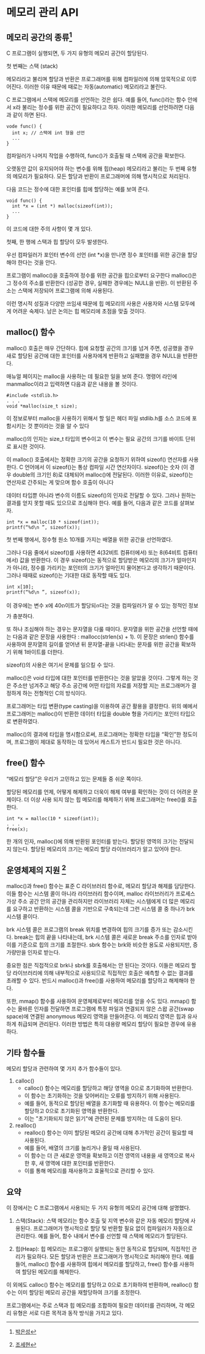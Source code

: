 # 메모리 관리 API

## 메모리 공간의 종류[^ParkEunSeongKR]

[^ParkEunSeongKR]: [박은성](https://github.com/ParkEunSeongKR)

C 프로그램이 실행되면, 두 가지 유형의 메모리 공간이 할당된다.

첫 번째는 스택 (stack)

메모리라고 불리며 할당과 반환은 프로그래머를 위해 컴파일러에 의해 암묵적으로 이루어진다. 이러한 이유 때문에 때로는 자동(automatic) 메모리라고 불린다.

C 프로그램에서 스택에 메모리를 선언하는 것은 쉽다. 예를 들어, func()라는 함수 안에서 x라 불리는 정수를 위한 공간이 필요하다고 하자. 이러한 메모리를 선언하려면 다음과 같이 하면 된다.

```
vode func() {
  int x; // 스택에 int 형을 선언
  ...
}
```

컴파일러가 나머지 작업을 수행하여, func()가 호출될 때 스택에 공간을 확보한다.

오랫동안 값이 유지되어야 하는 변수를 위해 힙(heap) 메모리라고 불리는 두 번째 유형의 메모리가 필요하다. 모든 할당과 반환이 프로그래머에 의해 명시적으로 처리된다.

다음 코드는 정수에 대한 포인터를 힙에 할당하는 예를 보여 준다.

```
void func() {
  int *x = (int *) malloc(sizeof(int));
  ...
}
```

이 코드에 대한 주의 사항이 몇 개 있다.

첫째, 한 행에 스택과 힙 할당이 모두 발생한다.

우선 컴파일러가 포인터 변수의 선언 (int \*x)을 만나면 정수 포인터를 위한 공간을 할당해야 한다는 것을 안다.

프로그램이 malloc()을 호출하여 정수를 위한 공간을 힙으로부터 요구한다 malloc()은 그 정수의 주소를 반환한다 (성공한 경우, 실패한 경우에는 NULL을 반환). 이 반환된 주소는 스택에 저장되어 프로그램에 의해 사용된다.

이런 명시적 성질과 다양한 쓰임새 때문에 힙 메모리의 사용은 사용자와 시스템 모두에게 어려운 숙제다. 남은 논의는 힙 메모리에 초점을 맞출 것이다.

## malloc() 함수

malloc() 호출은 매우 간단하다. 힙에 요청할 공간의 크기를 넘겨 주면, 성공했을 경우 새로 할당된 공간에 대한 포인터를 사용자에게 반환하고 실패했을 경우 NULL을 반환한다.

매뉴얼 페이지는 malloc을 사용하는 데 필요한 일을 보여 준다. 명령어 라인에 manmalloc이라고 입력하면 다음과 같은 내용을 볼 것이다.

```
#include <stdlib.h>
. . .
void *malloc(size_t size);
```

이 정보로부터 malloc을 사용하기 위해서 할 일은 헤더 파일 stdlib.h를 소스 코드에 포함시키는 것 뿐이라는 것을 알 수 있다

malloc()의 인자는 size_t 타입의 변수이고 이 변수는 필요 공간의 크기를 바이트 단위로 표시한 것이다.

이 malloc() 호출에서는 정확한 크기의 공간을 요청하기 위하여 sizeof() 연산자를 사용한다. C 언어에서 이 sizeof()는 통상 컴파일 시간 연산자이다. sizeof()는 숫자 (이 경우 double의 크기인 8)로 대체되어 malloc()에 전달된다. 이러한 이유로, sizeof()는 연산자로 간주되는 게 맞으며 함수 호출이 아니다

데이터 타입뿐 아니라 변수의 이름도 sizeof()의 인자로 전달할 수 있다. 그러나 원하는 결과를 얻지 못할 때도 있으므로 조심해야 한다. 예를 들어, 다음과 같은 코드를 살펴보자.

```
int *x = malloc(10 * sizeof(int));
printf(“%d\n ”, sizeof(x));
```

첫 번째 행에서, 정수형 원소 10개를 가지는 배열을 위한 공간을 선언하였다.

그러나 다음 줄에서 sizeof()를 사용하면 4(32비트 컴퓨터에서) 또는 8(64비트 컴퓨터에서) 값을 반환한다. 이 경우 sizeof()는 동적으로 할당받은 메모리의 크기가 얼마인지가 아니라, 정수를 가리키는 포인터의 크기가 얼마인지 물어본다고 생각하기 때문이다. 그러나 때때로 sizeof()는 기대한 대로 동작할 때도 있다.

```
int x[10];
printf(“%d\n ”, sizeof(x));
```

이 경우에는 변수 x에 40ၵ이트가 할당되ᨩ다는 것을 컴파일러가 알 수 있는 정적인 정보가 충분하다.

또 하나 조심해야 하는 경우는 문자열을 다룰 때이다. 문자열을 위한 공간을 선언할 때에는 다음과 같은 문장을 사용한다 : mallocc(strlen(s) + 1). 이 문장은 strlen() 함수를 사용하여 문자열의 길이를 얻어낸 뒤 문자열-끝을 나타내는 문자를 위한 공간을 확보하기 위해 1바이트를 더한다.

sizeof()의 사용은 여기서 문제를 일으킬 수 있다.

malloc()은 void 타입에 대한 포인터를 반환한다는 것을 알았을 것이다. 그렇게 하는 것은 주소만 넘겨주고 해당 주소 공간에 어떤 타입의 자료를 저장할 지는 프로그래머가 결정하게 하는 전형적인 C의 방식이다.

프로그래머는 타입 변환(type casting)을 이용하여 공간 활용을 결정한다. 위의 예에서 프로그래머는 malloc()이 반환한 데이터 타입을 double 형을 가리키는 포인터 타입으로 변환하였다.

malloc()의 결과에 타입을 명시함으로써, 프로그래머는 정확한 타입을 “확인”한 정도이며, 프로그램이 제대로 동작하는 데 있어서 캐스트가 반드시 필요한 것은 아니다.

## free() 함수

“메모리 할당”은 우리가 고민하고 있는 문제들 중 쉬운 쪽이다.

할당된 메모리를 언제, 어떻게 해제하고 더욱이 해제 여부를 확인하는 것이 더 어려운 문제이다. 더 이상 사용 되지 않는 힙 메모리를 해제하기 위해 프로그래머는 free()를 호출한다.

```
int *x = malloc(10 * sizeof(int));
. . .
free(x);
```

한 개의 인자, malloc()에 의해 반환된 포인터를 받는다. 할당된 영역의 크기는 전달되지 않는다. 할당된 메모리의 크기는 메모리 할당 라이브러리가 알고 있어야 한다.

## 운영체제의 지원 [^Jo-Sehyun]

[^Jo-Sehyun]: [조세현](https://github.com/Jo-Sehyun)

malloc()과 free() 함수는 표준 C 라이브러리 함수로, 메모리 할당과 해제를 담당한다. 이들 함수는 시스템 콜이 아니라 라이브러리 함수이며, malloc 라이브러리가 프로세스 가상 주소 공간 안의 공간을 관리하지만 라이브러리 자체는 시스템에게 더 많은 메모리를 요구하고 반환하는 시스템 콜을 기반으로 구축되는데 그런 시스템 콜 중 하나가 brk 시스템 콜이다.

brk 시스템 콜은 프로그램의 break 위치를 변경하여 힙의 크기를 증가 또는 감소시킨다. break는 힙의 끝을 나타내는데, brk 시스템 콜은 새로운 break 주소를 인자로 받아 이를 기준으로 힙의 크기를 조절한다. sbrk 함수는 brk와 비슷한 용도로 사용되지만, 증가량만을 인자로 받는다.

중요한 점은 직접적으로 brk나 sbrk를 호출해서는 안 된다는 것이다. 이들은 메모리 할당 라이브러리에 의해 내부적으로 사용되므로 직접적인 호출은 예측할 수 없는 결과를 초래할 수 있다. 반드시 malloc()과 free()를 사용하여 메모리를 할당하고 해제해야 한다.

또한, mmap() 함수를 사용하여 운영체제로부터 메모리를 얻을 수도 있다. mmap() 함수는 올바른 인자를 전달하면 프로그램에 특정 파일과 연결되지 않은 스왑 공간(swap space)에 연결된 anonymous 메모리 영역을 만들어준다. 이 메모리 영역은 힙과 유사하게 취급되며 관리된다. 이러한 방법은 특히 대용량 메모리 할당이 필요한 경우에 유용하다.

## 기타 함수들

메모리 할당과 관련하여 몇 가지 추가 함수들이 있다.

1. calloc()
   - calloc() 함수는 메모리를 할당하고 해당 영역을 0으로 초기화하여 반환한다. 
   - 이 함수는 초기화하는 것을 잊어버리는 오류를 방지하기 위해 사용된다. 
   - 예를 들어, 동적으로 할당된 배열을 초기화할 때 유용하다. 이 함수는 메모리를 할당하고 0으로 초기화된 영역을 반환한다. 
   - 이는 "초기화되지 않은 읽기"에 관련된 문제를 방지하는 데 도움이 된다.
2. realloc() 
   - realloc() 함수는 이미 할당된 메모리 공간에 대해 추가적인 공간이 필요할 때 사용된다.
   - 예를 들어, 배열의 크기를 늘리거나 줄일 때 사용된다. 
   - 이 함수는 더 큰 새로운 영역을 확보하고 이전 영역의 내용을 새 영역으로 복사한 후, 새 영역에 대한 포인터를 반환한다.
   - 이를 통해 메모리를 재사용하고 효율적으로 관리할 수 있다.

## 요약

이 장에서는 C 프로그램에서 사용되는 두 가지 유형의 메모리 공간에 대해 설명했다.

1. 스택(Stack): 스택 메모리는 함수 호출 및 지역 변수와 같은 자동 메모리 할당에 사용된다. 프로그래머가 명시적으로 할당 및 반환할 필요 없이 컴파일러가 자동으로 관리한다. 예를 들어, 함수 내에서 변수를 선언할 때 스택에 메모리가 할당된다.

2. 힙(Heap): 힙 메모리는 프로그램이 실행되는 동안 동적으로 할당되며, 직접적인 관리가 필요하다. 모든 할당과 반환은 프로그래머가 명시적으로 처리해야 한다. 예를 들어, malloc() 함수를 사용하여 힙에서 메모리를 할당하고, free() 함수를 사용하여 할당된 메모리를 해제한다.

이 외에도 calloc() 함수는 메모리를 할당하고 0으로 초기화하여 반환하며, realloc() 함수는 이미 할당된 메모리 공간을 재할당하여 크기를 조정한다.

프로그램에서는 주로 스택과 힙 메모리를 조합하여 필요한 데이터를 관리하며, 각 메모리 유형은 서로 다른 목적과 동작 방식을 가지고 있다.

